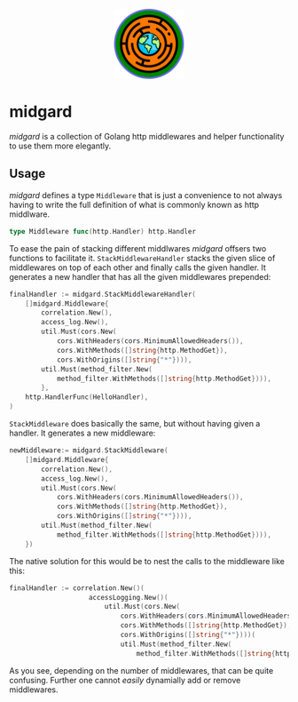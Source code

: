 <p align="center">
    <img src="midgard_logo.svg" width="25%" alt="Logo">
</p>

midgard
=======

*midgard* is a collection of Golang http middlewares and helper functionality
to use them more elegantly.

Usage
-----

*midgard* defines a type `Middleware` that is just a convenience to not always
having to write the full definition of what is commonly known as http middlware.

```go
type Middleware func(http.Handler) http.Handler
```

To ease the pain of stacking different middlwares *midgard* offsers two functions
to facilitate it. `StackMiddlewareHandler` stacks the given slice of middlewares
on top of each other and finally calls the given handler. It generates a new handler
that has all the given middlewares prepended:

```go
finalHandler := midgard.StackMiddlewareHandler(
    []midgard.Middleware{
        correlation.New(),
        access_log.New(),
        util.Must(cors.New(
            cors.WithHeaders(cors.MinimumAllowedHeaders()),
            cors.WithMethods([]string{http.MethodGet}),
            cors.WithOrigins([]string{"*"}))),
        util.Must(method_filter.New(
            method_filter.WithMethods([]string{http.MethodGet}))),
        },
    http.HandlerFunc(HelloHandler),
)
```

`StackMiddleware` does basically the same, but without having given a handler.
It generates a new middleware:

```go
newMiddleware:= midgard.StackMiddleware(
    []midgard.Middleware{
        correlation.New(),
        access_log.New(),
        util.Must(cors.New(
            cors.WithHeaders(cors.MinimumAllowedHeaders()),
            cors.WithMethods([]string{http.MethodGet}),
            cors.WithOrigins([]string{"*"}))),
        util.Must(method_filter.New(
            method_filter.WithMethods([]string{http.MethodGet}))),
    })
```

The native solution for this would be to nest the calls to the middleware like this:

```go
finalHandler := correlation.New()(
                    accessLogging.New()(
                        util.Must(cors.New(
                            cors.WithHeaders(cors.MinimumAllowedHeaders()),
                            cors.WithMethods([]string{http.MethodGet}),
                            cors.WithOrigins([]string{"*"})))(
                            util.Must(method_filter.New(
                                method_filter.WithMethods([]string{http.MethodGet}))))))
```

As you see, depending on the number of middlewares, that can be quite confusing.
Further one cannot _easily_ dynamially add or remove middlewares.
